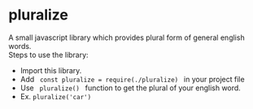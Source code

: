 # pluralize
A small javascript library which provides plural form of general english words.<br>
Steps to use the library: <ul>
  <li>Import this library.</li>
  <li>Add <code> const pluralize = require(./pluralize) </code> in your project file</li>
  <li> Use <code> pluralize() </code> function to get the plural of your english word.
  <li>Ex. <code>pluralize('car')</code></li>
</ul>


